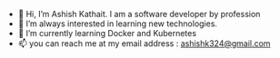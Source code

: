 - 👋 Hi, I’m Ashish Kathait. I am a software developer by profession 
- 👀 I’m always interested in learning new technologies.
- 🌱 I’m currently learning Docker and Kubernetes
- 📫 you can reach me at my email address : ashishk324@gmail.com

<!---
ashishk324/ashishk324 is a ✨ special ✨ repository because its `README.md` (this file) appears on your GitHub profile.
You can click the Preview link to take a look at your changes.
--->
